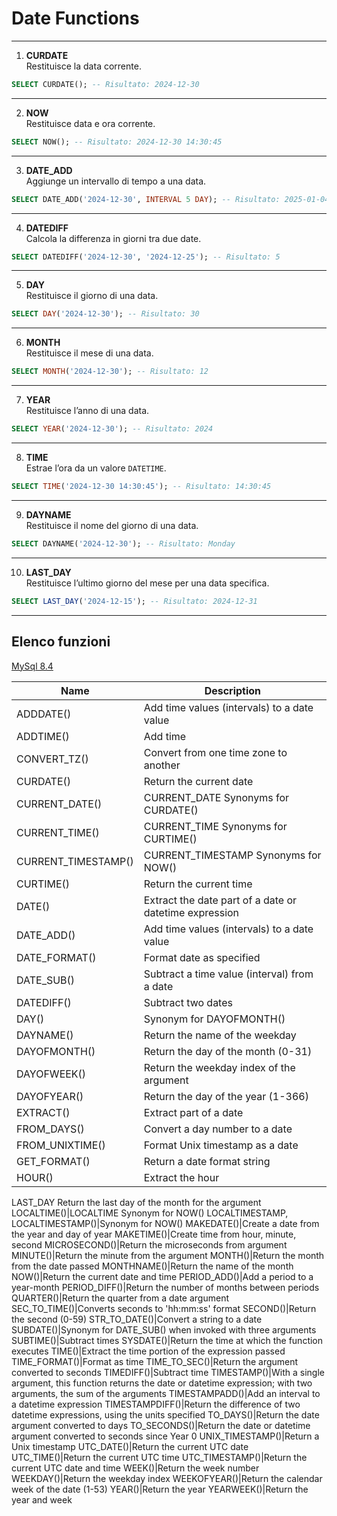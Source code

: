 # **Date Functions**

---

1. **CURDATE**  
Restituisce la data corrente.  

```sql
SELECT CURDATE(); -- Risultato: 2024-12-30
```

---

2. **NOW**  
Restituisce data e ora corrente.  

```sql
SELECT NOW(); -- Risultato: 2024-12-30 14:30:45
```

---

3. **DATE_ADD**  
Aggiunge un intervallo di tempo a una data.  

```sql
SELECT DATE_ADD('2024-12-30', INTERVAL 5 DAY); -- Risultato: 2025-01-04
```

---

4. **DATEDIFF**  
Calcola la differenza in giorni tra due date.  

```sql
SELECT DATEDIFF('2024-12-30', '2024-12-25'); -- Risultato: 5
```

---

5. **DAY**  
Restituisce il giorno di una data.  

```sql
SELECT DAY('2024-12-30'); -- Risultato: 30
```

---

6. **MONTH**  
Restituisce il mese di una data.  

```sql
SELECT MONTH('2024-12-30'); -- Risultato: 12
```

---

7. **YEAR**  
Restituisce l’anno di una data.  

```sql
SELECT YEAR('2024-12-30'); -- Risultato: 2024
```

---

8. **TIME**  
Estrae l’ora da un valore `DATETIME`.  

```sql
SELECT TIME('2024-12-30 14:30:45'); -- Risultato: 14:30:45
```

---

9. **DAYNAME**  
Restituisce il nome del giorno di una data.  

```sql
SELECT DAYNAME('2024-12-30'); -- Risultato: Monday
```

---

10. **LAST_DAY**  
Restituisce l’ultimo giorno del mese per una data specifica.  

```sql
SELECT LAST_DAY('2024-12-15'); -- Risultato: 2024-12-31
```

---

## Elenco funzioni

[MySql 8.4](https://dev.mysql.com/doc/refman/8.4/en/date-and-time-functions.html)

Name|Description
---|---
ADDDATE()|Add time values (intervals) to a date value
ADDTIME()|Add time
CONVERT_TZ()|Convert from one time zone to another
CURDATE()|Return the current date
CURRENT_DATE()|CURRENT_DATE Synonyms for CURDATE()
CURRENT_TIME()|CURRENT_TIME Synonyms for CURTIME()
CURRENT_TIMESTAMP()|CURRENT_TIMESTAMP Synonyms for NOW()
CURTIME()|Return the current time
DATE()|Extract the date part of a date or datetime expression
DATE_ADD()|Add time values (intervals) to a date value
DATE_FORMAT()|Format date as specified
DATE_SUB()|Subtract a time value (interval) from a date
DATEDIFF()|Subtract two dates
DAY()|Synonym for DAYOFMONTH()
DAYNAME()|Return the name of the weekday
DAYOFMONTH()|Return the day of the month (0-31)
DAYOFWEEK()|Return the weekday index of the argument
DAYOFYEAR()|Return the day of the year (1-366)
EXTRACT()|Extract part of a date
FROM_DAYS()|Convert a day number to a date
FROM_UNIXTIME()|Format Unix timestamp as a date
GET_FORMAT()|Return a date format string
HOUR()|Extract the hour
LAST_DAY Return the last day of the month for the argument
LOCALTIME()|LOCALTIME Synonym for NOW()
LOCALTIMESTAMP, LOCALTIMESTAMP()|Synonym for NOW()
MAKEDATE()|Create a date from the year and day of year
MAKETIME()|Create time from hour, minute, second
MICROSECOND()|Return the microseconds from argument
MINUTE()|Return the minute from the argument
MONTH()|Return the month from the date passed
MONTHNAME()|Return the name of the month
NOW()|Return the current date and time
PERIOD_ADD()|Add a period to a year-month
PERIOD_DIFF()|Return the number of months between periods
QUARTER()|Return the quarter from a date argument
SEC_TO_TIME()|Converts seconds to 'hh:mm:ss' format
SECOND()|Return the second (0-59)
STR_TO_DATE()|Convert a string to a date
SUBDATE()|Synonym for DATE_SUB() when invoked with three arguments
SUBTIME()|Subtract times
SYSDATE()|Return the time at which the function executes
TIME()|Extract the time portion of the expression passed
TIME_FORMAT()|Format as time
TIME_TO_SEC()|Return the argument converted to seconds
TIMEDIFF()|Subtract time
TIMESTAMP()|With a single argument, this function returns the date or datetime expression; with two arguments, the sum of the arguments
TIMESTAMPADD()|Add an interval to a datetime expression
TIMESTAMPDIFF()|Return the difference of two datetime expressions, using the units specified
TO_DAYS()|Return the date argument converted to days
TO_SECONDS()|Return the date or datetime argument converted to seconds since Year 0
UNIX_TIMESTAMP()|Return a Unix timestamp
UTC_DATE()|Return the current UTC date
UTC_TIME()|Return the current UTC time
UTC_TIMESTAMP()|Return the current UTC date and time
WEEK()|Return the week number
WEEKDAY()|Return the weekday index
WEEKOFYEAR()|Return the calendar week of the date (1-53)
YEAR()|Return the year
YEARWEEK()|Return the year and week
